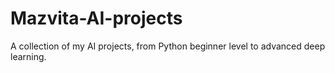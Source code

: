 # Mazvita-AI-projects
A collection of my AI projects, from Python beginner level to advanced deep learning. 
